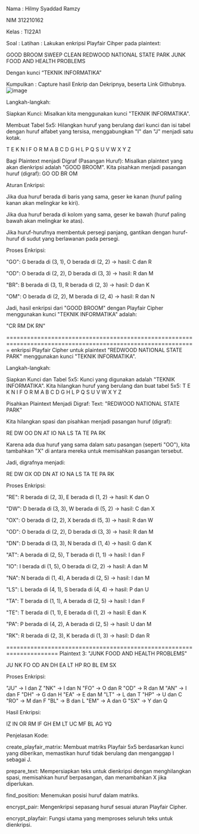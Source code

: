 Nama : Hilmy Syaddad Ramzy

NIM 312210162

Kelas : TI22A1

Soal : 
Latihan :
Lakukan enkripsi Playfair Cihper pada plaintext:

GOOD BROOM SWEEP CLEAN
REDWOOD NATIONAL STATE PARK
JUNK FOOD AND HEALTH PROBLEMS

Dengan kunci “TEKNIK INFORMATIKA”

Kumpulkan : Capture hasil Enkrip dan Dekripnya, beserta Link Githubnya.
![image](https://github.com/user-attachments/assets/e22fcd0c-148f-4e39-9682-0daa51ce7f1b)








Langkah-langkah:

Siapkan Kunci: Misalkan kita menggunakan kunci "TEKNIK INFORMATIKA".


Membuat Tabel 5x5: Hilangkan huruf yang berulang dari kunci dan isi tabel dengan huruf alfabet yang tersisa, menggabungkan "I" dan "J" menjadi satu kotak.

T  E  K  N  I
F  O  R  M  A
B  C  D  G  H
L  P  Q  S  U
V  W  X  Y  Z


Bagi Plaintext menjadi Digraf (Pasangan Huruf): Misalkan plaintext yang akan dienkripsi adalah "GOOD BROOM". Kita pisahkan menjadi pasangan huruf (digraf):
GO OD BR OM

Aturan Enkripsi:

Jika dua huruf berada di baris yang sama, geser ke kanan (huruf paling kanan akan melingkar ke kiri).

Jika dua huruf berada di kolom yang sama, geser ke bawah (huruf paling bawah akan melingkar ke atas).

Jika huruf-hurufnya membentuk persegi panjang, gantikan dengan huruf-huruf di sudut yang berlawanan pada persegi.

Proses Enkripsi:

"GO": G berada di (3, 1), O berada di (2, 2) → hasil: C dan R

"OD": O berada di (2, 2), D berada di (3, 3) → hasil: R dan M

"BR": B berada di (3, 1), R berada di (2, 3) → hasil: D dan K

"OM": O berada di (2, 2), M berada di (2, 4) → hasil: R dan N

Jadi, hasil enkripsi dari "GOOD BROOM" dengan Playfair Cipher menggunakan kunci "TEKNIK INFORMATIKA" adalah:

"CR RM DK RN"

=============================================================================================================
enkripsi Playfair Cipher untuk plaintext "REDWOOD NATIONAL STATE PARK" menggunakan kunci "TEKNIK INFORMATIKA".

Langkah-langkah:

Siapkan Kunci dan Tabel 5x5: Kunci yang digunakan adalah "TEKNIK INFORMATIKA". Kita hilangkan huruf yang berulang dan buat tabel 5x5:
T  E  K  N  I
F  O  R  M  A
B  C  D  G  H
L  P  Q  S  U
V  W  X  Y  Z

Pisahkan Plaintext Menjadi Digraf: Text: "REDWOOD NATIONAL STATE PARK"

Kita hilangkan spasi dan pisahkan menjadi pasangan huruf (digraf):

RE DW OO DN AT IO NA LS TA TE PA RK

Karena ada dua huruf yang sama dalam satu pasangan (seperti "OO"), kita tambahkan "X" di antara mereka untuk memisahkan pasangan tersebut.

Jadi, digrafnya menjadi:

RE DW OX OD DN AT IO NA LS TA TE PA RK

Proses Enkripsi:

"RE": R berada di (2, 3), E berada di (1, 2) → hasil: K dan O

"DW": D berada di (3, 3), W berada di (5, 2) → hasil: C dan X

"OX": O berada di (2, 2), X berada di (5, 3) → hasil: R dan W

"OD": O berada di (2, 2), D berada di (3, 3) → hasil: R dan M

"DN": D berada di (3, 3), N berada di (1, 4) → hasil: G dan K

"AT": A berada di (2, 5), T berada di (1, 1) → hasil: I dan F

"IO": I berada di (1, 5), O berada di (2, 2) → hasil: A dan M

"NA": N berada di (1, 4), A berada di (2, 5) → hasil: I dan M

"LS": L berada di (4, 1), S berada di (4, 4) → hasil: P dan U

"TA": T berada di (1, 1), A berada di (2, 5) → hasil: I dan F

"TE": T berada di (1, 1), E berada di (1, 2) → hasil: E dan K

"PA": P berada di (4, 2), A berada di (2, 5) → hasil: U dan M

"RK": R berada di (2, 3), K berada di (1, 3) → hasil: D dan R

=====================================================================
Plaintext 3: "JUNK FOOD AND HEALTH PROBLEMS"

JU NK FO OD AN DH EA LT HP RO BL EM SX

Proses Enkripsi:

"JU" → I dan Z
"NK" → I dan N
"FO" → O dan R
"OD" → R dan M
"AN" → I dan F
"DH" → G dan H
"EA" → E dan M
"LT" → L dan T
"HP" → U dan C
"RO" → M dan F
"BL" → B dan L
"EM" → A dan G
"SX" → Y dan Q

Hasil Enkripsi:

IZ IN OR RM IF GH EM LT UC MF BL AG YQ








Penjelasan Kode:

create_playfair_matrix: Membuat matriks Playfair 5x5 berdasarkan kunci yang diberikan, memastikan huruf tidak berulang dan menganggap I sebagai J.

prepare_text: Mempersiapkan teks untuk dienkripsi dengan menghilangkan spasi, memisahkan huruf berpasangan, dan menambahkan X jika diperlukan.

find_position: Menemukan posisi huruf dalam matriks.

encrypt_pair: Mengenkripsi sepasang huruf sesuai aturan Playfair Cipher.

encrypt_playfair: Fungsi utama yang memproses seluruh teks untuk dienkripsi.





